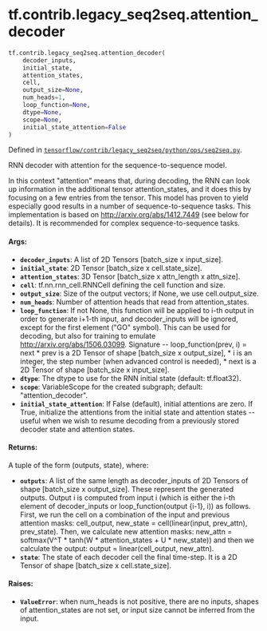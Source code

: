 <div itemscope itemtype="http://developers.google.com/ReferenceObject">
<meta itemprop="name" content="tf.contrib.legacy_seq2seq.attention_decoder" />
</div>

# tf.contrib.legacy_seq2seq.attention_decoder

``` python
tf.contrib.legacy_seq2seq.attention_decoder(
    decoder_inputs,
    initial_state,
    attention_states,
    cell,
    output_size=None,
    num_heads=1,
    loop_function=None,
    dtype=None,
    scope=None,
    initial_state_attention=False
)
```



Defined in [`tensorflow/contrib/legacy_seq2seq/python/ops/seq2seq.py`](https://www.tensorflow.org/code/tensorflow/contrib/legacy_seq2seq/python/ops/seq2seq.py).

RNN decoder with attention for the sequence-to-sequence model.

In this context "attention" means that, during decoding, the RNN can look up
information in the additional tensor attention_states, and it does this by
focusing on a few entries from the tensor. This model has proven to yield
especially good results in a number of sequence-to-sequence tasks. This
implementation is based on http://arxiv.org/abs/1412.7449 (see below for
details). It is recommended for complex sequence-to-sequence tasks.

#### Args:

* <b>`decoder_inputs`</b>: A list of 2D Tensors [batch_size x input_size].
* <b>`initial_state`</b>: 2D Tensor [batch_size x cell.state_size].
* <b>`attention_states`</b>: 3D Tensor [batch_size x attn_length x attn_size].
* <b>`cell`</b>: tf.nn.rnn_cell.RNNCell defining the cell function and size.
* <b>`output_size`</b>: Size of the output vectors; if None, we use cell.output_size.
* <b>`num_heads`</b>: Number of attention heads that read from attention_states.
* <b>`loop_function`</b>: If not None, this function will be applied to i-th output
    in order to generate i+1-th input, and decoder_inputs will be ignored,
    except for the first element ("GO" symbol). This can be used for decoding,
    but also for training to emulate http://arxiv.org/abs/1506.03099.
    Signature -- loop_function(prev, i) = next
      * prev is a 2D Tensor of shape [batch_size x output_size],
      * i is an integer, the step number (when advanced control is needed),
      * next is a 2D Tensor of shape [batch_size x input_size].
* <b>`dtype`</b>: The dtype to use for the RNN initial state (default: tf.float32).
* <b>`scope`</b>: VariableScope for the created subgraph; default: "attention_decoder".
* <b>`initial_state_attention`</b>: If False (default), initial attentions are zero.
    If True, initialize the attentions from the initial state and attention
    states -- useful when we wish to resume decoding from a previously
    stored decoder state and attention states.


#### Returns:

A tuple of the form (outputs, state), where:
* <b>`outputs`</b>: A list of the same length as decoder_inputs of 2D Tensors of
      shape [batch_size x output_size]. These represent the generated outputs.
      Output i is computed from input i (which is either the i-th element
      of decoder_inputs or loop_function(output {i-1}, i)) as follows.
      First, we run the cell on a combination of the input and previous
      attention masks:
        cell_output, new_state = cell(linear(input, prev_attn), prev_state).
      Then, we calculate new attention masks:
        new_attn = softmax(V^T * tanh(W * attention_states + U * new_state))
      and then we calculate the output:
        output = linear(cell_output, new_attn).
* <b>`state`</b>: The state of each decoder cell the final time-step.
      It is a 2D Tensor of shape [batch_size x cell.state_size].


#### Raises:

* <b>`ValueError`</b>: when num_heads is not positive, there are no inputs, shapes
    of attention_states are not set, or input size cannot be inferred
    from the input.